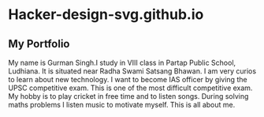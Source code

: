 # Hacker-design-svg.github.io

## My Portfolio

My name is Gurman Singh.I study in VIII class in Partap Public School, Ludhiana. It is situated near Radha Swami Satsang Bhawan. I am very curios to learn about new technology. I want to become IAS officer by giving the UPSC competitive exam. This is one of the most difficult competitive exam. My hobby is to play cricket in free time and to listen songs. During solving maths problems I listen music to motivate myself. This is all about me.

